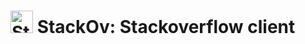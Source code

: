 <img src="https://raw.githubusercontent.com/surfstudio/StackOv/main/assets/logo.png" alt="Stack 2020" width="36" height="36"> StackOv: Stackoverflow client
======================================
